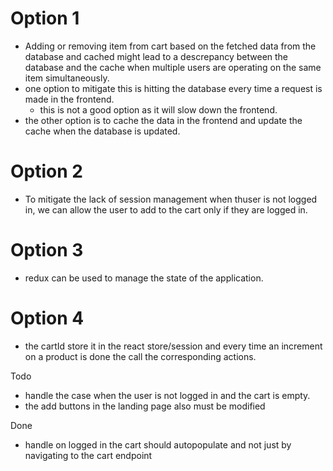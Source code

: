 # Option 1
- Adding or removing item from cart based on the fetched data from the database and cached might lead to a descrepancy between the database and the cache when multiple users are operating on the same item simultaneously.
- one option to mitigate this is hitting the database every time a request is made in the frontend.
  - this is not a good option as it will slow down the frontend.
- the other option is to cache the data in the frontend and update the cache when the database is updated.

# Option 2
- To mitigate the lack of session management when thuser is not logged in, we can allow the user to add to the cart only if they are logged in.

# Option 3
- redux can be used to manage the state of the application.

# Option 4
- the cartId store it in the react store/session and every time an increment on a product is done the call the corresponding actions.


Todo
- handle the case when the user is not logged in and the cart is empty.
- the add buttons in the landing page also must be modified

Done
- handle on logged in the cart should autopopulate and not just by navigating to the cart endpoint